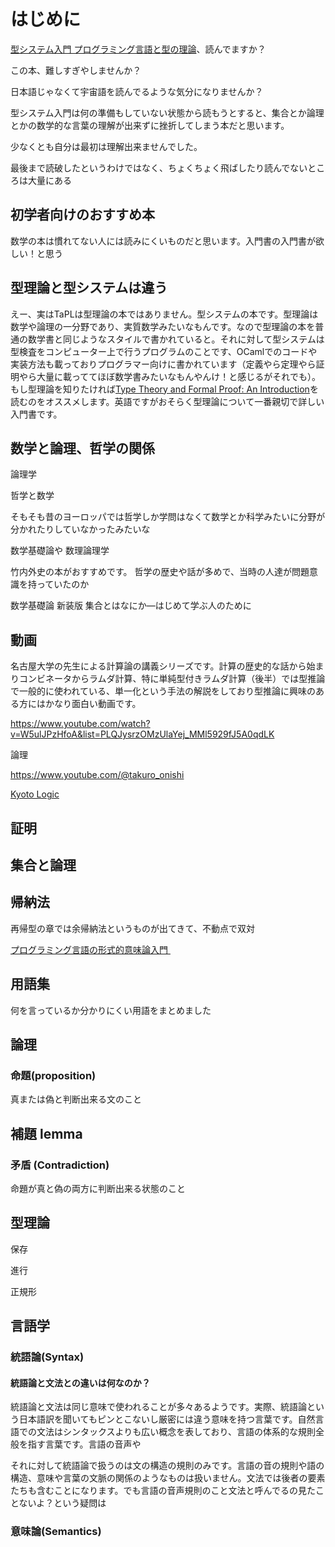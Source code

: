 # はじめに

[型システム入門 プログラミング言語と型の理論](https://www.ohmsha.co.jp/book/9784274069116/)、読んでますか？

この本、難しすぎやしませんか？

日本語じゃなくて宇宙語を読んでるような気分になりませんか？

型システム入門は何の準備もしていない状態から読もうとすると、集合とか論理とかの数学的な言葉の理解が出来ずに挫折してしまう本だと思います。

少なくとも自分は最初は理解出来ませんでした。

最後まで読破したというわけではなく、ちょくちょく飛ばしたり読んでないところは大量にある

## 初学者向けのおすすめ本

数学の本は慣れてない人には読みにくいものだと思います。入門書の入門書が欲しい！と思う

## 型理論と型システムは違う

えー、実はTaPLは型理論の本ではありません。型システムの本です。型理論は数学や論理の一分野であり、実質数学みたいなもんです。なので型理論の本を普通の数学書と同じようなスタイルで書かれていると。それに対して型システムは型検査をコンピューター上で行うプログラムのことです、OCamlでのコードや実装方法も載っておりプログラマー向けに書かれています（定義やら定理やら証明やら大量に載っててほぼ数学書みたいなもんやんけ！と感じるがそれでも）。もし型理論を知りたければ[Type Theory and Formal Proof: An Introduction](https://www.amazon.co.jp/-/en/Rob-Nederpelt/dp/110703650X)を読むのをオススメします。英語ですがおそらく型理論について一番親切で詳しい入門書です。

## 数学と論理、哲学の関係

論理学

哲学と数学

そもそも昔のヨーロッパでは哲学しか学問はなくて数学とか科学みたいに分野が分かれたりしていなかったみたいな

数学基礎論や 数理論理学


竹内外史の本がおすすめです。
哲学の歴史や話が多めで、当時の人達が問題意識を持っていたのか

数学基礎論
新装版 集合とはなにか―はじめて学ぶ人のために
## 動画

名古屋大学の先生による計算論の講義シリーズです。計算の歴史的な話から始まりコンビネータからラムダ計算、特に単純型付きラムダ計算（後半）では型推論で一般的に使われている、単一化という手法の解説をしており型推論に興味のある方にはかなり面白い動画です。

https://www.youtube.com/watch?v=W5ulJPzHfoA&list=PLQJysrzOMzUlaYej_MMl5929fJ5A0qdLK

論理

https://www.youtube.com/@takuro_onishi

[Kyoto Logic](https://www.youtube.com/@kyotologic9125)

## 証明

## 集合と論理

## 帰納法


再帰型の章では余帰納法というものが出てきて、不動点で双対

[プログラミング言語の形式的意味論入門 ](https://www.maruzen-publishing.co.jp/item/b304793.html)

## 用語集

何を言っているか分かりにくい用語をまとめました
## 論理

### 命題(proposition)

真または偽と判断出来る文のこと

## 補題 lemma

### 矛盾 (Contradiction)

命題が真と偽の両方に判断出来る状態のこと

## 型理論

保存

進行

正規形

## 言語学

### 統語論(Syntax)

#### 統語論と文法との違いは何なのか？

統語論と文法は同じ意味で使われることが多々あるようです。実際、統語論という日本語訳を聞いてもピンとこないし厳密には違う意味を持つ言葉です。自然言語での文法はシンタックスよりも広い概念を表しており、言語の体系的な規則全般を指す言葉です。言語の音声や

それに対して統語論で扱うのは文の構造の規則のみです。言語の音の規則や語の構造、意味や言葉の文脈の関係のようなものは扱いません。文法では後者の要素たちも含むことになります。でも言語の音声規則のこと文法と呼んでるの見たことないよ？という疑問は
### 意味論(Semantics)